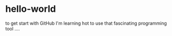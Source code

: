 # hello-world
to get start with GitHub
I'm learning hot to use that fascinating programming tool ....
